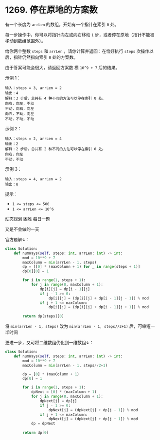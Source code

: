 <!--
 * @Description: 
 * @Autor: Au3C2
 * @Date: 2021-05-13 12:10:51
 * @LastEditors: Au3C2
 * @LastEditTime: 2021-05-13 12:15:52
-->
# 1269. 停在原地的方案数

有一个长度为 `arrLen` 的数组，开始有一个指针在索引 `0` 处。

每一步操作中，你可以将指针向左或向右移动 `1` 步，或者停在原地（指针不能被移动到数组范围外）。

给你两个整数 `steps` 和 `arrLen` ，请你计算并返回：在恰好执行 `steps` 次操作以后，指针仍然指向索引 `0` 处的方案数。

由于答案可能会很大，请返回方案数 模 `10^9 + 7` 后的结果。

 

示例 1：

    输入：steps = 3, arrLen = 2
    输出：4
    解释：3 步后，总共有 4 种不同的方法可以停在索引 0 处。
    向右，向左，不动
    不动，向右，向左
    向右，不动，向左
    不动，不动，不动

示例  2：

    输入：steps = 2, arrLen = 4
    输出：2
    解释：2 步后，总共有 2 种不同的方法可以停在索引 0 处。
    向右，向左
    不动，不动

示例 3：

    输入：steps = 4, arrLen = 2
    输出：8
 

提示：

- `1 <= steps <= 500`
- `1 <= arrLen <= 10^6`

动态规划 困难 每日一题

又是不会做的一天

官方题解↓：
```python
class Solution:
    def numWays(self, steps: int, arrLen: int) -> int:
        mod = 10**9 + 7
        maxColumn = min(arrLen - 1, steps)
        dp = [[0] * (maxColumn + 1) for _ in range(steps + 1)]
        dp[0][0] = 1

        for i in range(1, steps + 1):
            for j in range(0, maxColumn + 1):
                dp[i][j] = dp[i - 1][j]
                if j - 1 >= 0:
                    dp[i][j] = (dp[i][j] + dp[i - 1][j - 1]) % mod
                if j + 1 <= maxColumn:
                    dp[i][j] = (dp[i][j] + dp[i - 1][j + 1]) % mod
        
        return dp[steps][0]
```
将 `min(arrLen - 1, steps)` 改为 `min(arrLen - 1, steps//2+1)` 后，可缩短一半时间

更进一步，又可将二维数组优化到一维数组↓：

```python
class Solution:
    def numWays(self, steps: int, arrLen: int) -> int:
        mod = 10**9 + 7
        maxColumn = min(arrLen - 1, steps//2+1)

        dp = [0] * (maxColumn + 1)
        dp[0] = 1

        for i in range(1, steps + 1):
            dpNext = [0] * (maxColumn + 1)
            for j in range(0, maxColumn + 1):
                dpNext[j] = dp[j]
                if j - 1 >= 0:
                    dpNext[j] = (dpNext[j] + dp[j - 1]) % mod
                if j + 1 <= maxColumn:
                    dpNext[j] = (dpNext[j] + dp[j + 1]) % mod
            dp = dpNext
        
        return dp[0]
```
